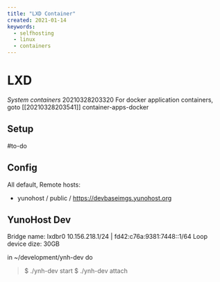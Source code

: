 ```yaml
---
title: "LXD Container"
created: 2021-01-14
keywords:
  - selfhosting
  - linux
  - containers
---
```

# LXD
*System containers* 20210328203320
For docker application containers, goto [[20210328203541]] container-apps-docker

## Setup
#to-do

## Config
All default,
Remote hosts:
- yunohost / public / https://devbaseimgs.yunohost.org

## YunoHost Dev
Bridge name: lxdbr0   10.156.218.1/24 | fd42:c76a:9381:7448::1/64
Loop device dize: 30GB

in ~/development/ynh-dev do
> $ ./ynh-dev start
> $ ./ynh-dev attach
